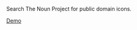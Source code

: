 Search The Noun Project for public domain icons.

<a href="https://hidden-oasis-4397.herokuapp.com/">Demo</a>

